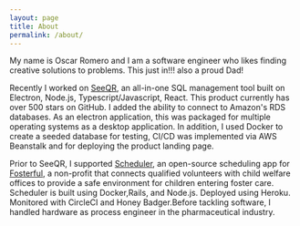 ```yaml
---
layout: page
title: About
permalink: /about/
---
```


My name is Oscar Romero and I am a software engineer who likes finding creative solutions to problems. This just in!!! also a proud Dad!

Recently I worked on [SeeQR](http://www.seeqrapp.com/), an all-in-one SQL management tool built on Electron, Node.js, Typescript/Javascript, React. This product currently has over 500 stars on GitHub. I added the ability to connect to Amazon's RDS databases. As an electron application, this was packaged for multiple operating systems as a desktop application. In addition, I used Docker to create a seeded database for testing, CI/CD was implemented via AWS Beanstalk and for deploying the product landing page.

Prior to SeeQR, I supported [Scheduler](https://github.com/fosterful/scheduler/), an open-source scheduling app for [Fosterful](https://fosterful.org/), a non-profit that connects qualified volunteers with child welfare offices to provide a safe environment for children entering foster care. Scheduler is built using Docker,Rails, and Node.js. Deployed using Heroku. Monitored with CircleCI and Honey Badger.Before tackling software, I handled hardware as process engineer in the pharmaceutical industry.
